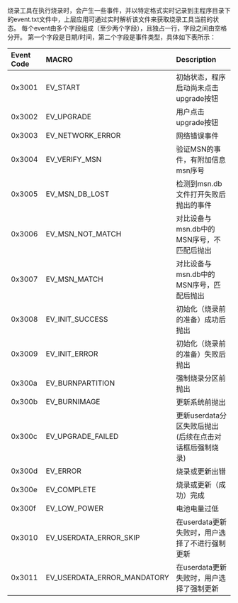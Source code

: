 烧录工具在执行烧录时，会产生一些事件，并以特定格式实时记录到主程序目录下的event.txt文件中，上层应用可通过实时解析该文件来获取烧录工具当前的状态。
每个event由多个字段组成（至少两个字段），且独占一行，字段之间由空格分开。
第一个字段是日期/时间，第二个字段是事件类型，具体如下表所示：

| Event Code | MACRO              | Description |
| :----      | :----              | :---- |
| 0x3001     | EV_START           | 初始状态，程序启动尚未点击upgrade按钮|
| 0x3002     | EV_UPGRADE         | 用户点击upgrade按钮 |
| 0x3003     | EV_NETWORK_ERROR   | 网络错误事件 |
| 0x3004     | EV_VERIFY_MSN      | 验证MSN的事件，有附加信息msn序号 |
| 0x3005     | EV_MSN_DB_LOST     | 检测到msn.db文件打开失败后抛出的事件|
| 0x3006     | EV_MSN_NOT_MATCH   | 对比设备与msn.db中的MSN序号，不匹配后抛出|
| 0x3007     | EV_MSN_MATCH       | 对比设备与msn.db中的MSN序号，匹配后抛出|
| 0x3008     | EV_INIT_SUCCESS    | 初始化（烧录前的准备）成功后抛出 |
| 0x3009     | EV_INIT_ERROR      | 初始化（烧录前的准备）失败后抛出|
| 0x300a     | EV_BURNPARTITION   | 强制烧录分区前抛出 |
| 0x300b     | EV_BURNIMAGE       | 更新系统前抛出 |
| 0x300c     | EV_UPGRADE_FAILED  | 更新userdata分区失败后抛出(后续在点击对话框后强制烧录) |
| 0x300d     | EV_ERROR           | 烧录或更新出错|
| 0x300e     | EV_COMPLETE        | 烧录或更新（成功）完成|  
| 0x300f     | EV_LOW_POWER       | 电池电量过低 |
| 0x3010     | EV_USERDATA_ERROR_SKIP   | 在userdata更新失败时，用户选择了不进行强制更新 |
| 0x3011     | EV_USERDATA_ERROR_MANDATORY | 在userdata更新失败时，用户选择了强制更新 |